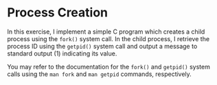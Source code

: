 # Process Creation

In this exercise, I implement a simple C program which creates a child process using the `fork()` system call. In the child process, I retrieve the process ID using the `getpid()` system call and output a message to standard output (1) indicating its value.

You may refer to the documentation for the `fork()` and `getpid()` system calls using the `man fork` and `man getpid` commands, respectively.
